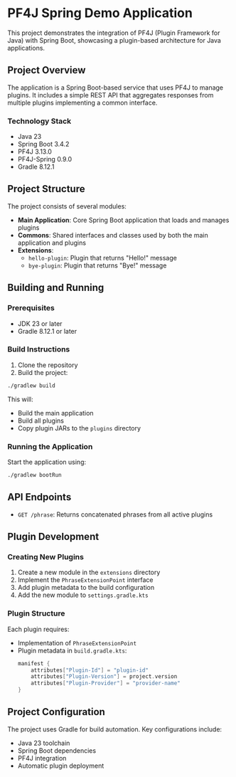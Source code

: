 # PF4J Spring Demo Application

This project demonstrates the integration of PF4J (Plugin Framework for Java) with Spring Boot, showcasing a plugin-based architecture for Java applications.

## Project Overview

The application is a Spring Boot-based service that uses PF4J to manage plugins. It includes a simple REST API that aggregates responses from multiple plugins implementing a common interface.

### Technology Stack

- Java 23
- Spring Boot 3.4.2
- PF4J 3.13.0
- PF4J-Spring 0.9.0
- Gradle 8.12.1

## Project Structure

The project consists of several modules:

- **Main Application**: Core Spring Boot application that loads and manages plugins
- **Commons**: Shared interfaces and classes used by both the main application and plugins
- **Extensions**:
    - `hello-plugin`: Plugin that returns "Hello!" message
    - `bye-plugin`: Plugin that returns "Bye!" message

## Building and Running

### Prerequisites

- JDK 23 or later
- Gradle 8.12.1 or later

### Build Instructions

1. Clone the repository
2. Build the project:
```bash
./gradlew build
```

This will:
- Build the main application
- Build all plugins
- Copy plugin JARs to the `plugins` directory

### Running the Application

Start the application using:
```bash
./gradlew bootRun
```

## API Endpoints

- `GET /phrase`: Returns concatenated phrases from all active plugins

## Plugin Development

### Creating New Plugins

1. Create a new module in the `extensions` directory
2. Implement the `PhraseExtensionPoint` interface
3. Add plugin metadata to the build configuration
4. Add the new module to `settings.gradle.kts`

### Plugin Structure

Each plugin requires:
- Implementation of `PhraseExtensionPoint`
- Plugin metadata in `build.gradle.kts`:
  ```kotlin
  manifest {
      attributes["Plugin-Id"] = "plugin-id"
      attributes["Plugin-Version"] = project.version
      attributes["Plugin-Provider"] = "provider-name"
  }
  ```

## Project Configuration

The project uses Gradle for build automation. Key configurations include:

- Java 23 toolchain
- Spring Boot dependencies
- PF4J integration
- Automatic plugin deployment
